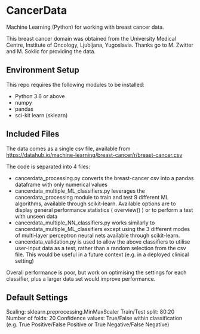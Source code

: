# CancerData
Machine Learning (Python) for working with breast cancer data.

This breast cancer domain was obtained from the University Medical Centre, Institute of Oncology, Ljubljana, Yugoslavia. Thanks go to M. Zwitter and M. Soklic for providing the data.

## Environment Setup
This repo requires the following modules to be installed:
* Python 3.6 or above
* numpy
* pandas
* sci-kit learn (sklearn)

## Included Files

The data comes as a single csv file, available from https://datahub.io/machine-learning/breast-cancer/r/breast-cancer.csv

The code is separated into 4 files: 
* cancerdata_processing.py converts the breast-cancer csv into a pandas dataframe with only numerical values
* cancerdata_multiple_ML_classifiers.py leverages the cancerdata_processing module to train and test 9 different ML algorithms, available through scikit-learn. Available options are to display general performance statistics ( overview() ) or to perform a test with unseen data
* cancerdata_multiple_NN_classifiers.py works similarly to cancerdata_multiple_ML_classifiers except using the 3 different modes of multi-layer perceptron neural nets available through scikit-learn.
* cancerdata_validation.py is used to allow the above classifiers to utilise user-input data as a test, rather than a random selection from the csv file. This would be useful in a future context (e.g. in a deployed clinical setting)

Overall performance is poor, but work on optimising the settings for each classifier, plus a larger data set would improve performance.

## Default Settings
Scaling: sklearn.preprocessing.MinMaxScaler
Train/Test split: 80:20
Number of folds: 20
Confidence values: True/False within classification (e.g. True Positive/False Positive or True Negative/False Negative)
